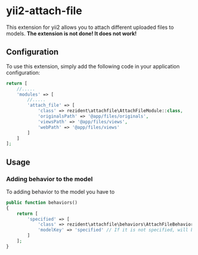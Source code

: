 # yii2-attach-file
This extension for yii2 allows you to attach different uploaded files to models.
**The extension is not done! It does not work!**

## Configuration

To use this extension, simply add the following code in your application configuration:

```php
return [
    //.....
    'modules' => [
        //.....
        'attach_file' => [
            'class' => rezident\attachfile\AttachFileModule::class,
            'originalsPath' => '@app/files/originals',
            'viewsPath' => '@app/files/views',
            'webPath' => '@app/files/views'
        ]
    ]
];
```

## Usage

### Adding behavior to the model

To adding behavior to the model you have to 

```php
public function behaviors()
{
    return [
        'specified' => [
            'class' => rezident\attachfile\behaviors\AttachFileBehavior::class,
            'modelKey' => 'specified' // If it is not specified, will be used the short name of the model class
        ]
    ];
}
            
```

